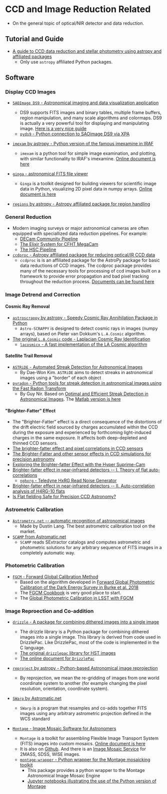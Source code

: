 # CCD and Image Reduction Related

* On the general topic of optical/NIR detector and data reduction.

## Tutorial and Guide

* [A guide to CCD data reduction and stellar photometry using astropy and affiliated packages](https://github.com/mwcraig/ccd-reduction-and-photometry-guide)
    - Only use `astropy` affiliated Python packages.

## Software

### Display CCD Images

* [`SAOImage DS9` - Astronomical imaging and data visualization application](http://ds9.si.edu/site/Home.html)
    - DS9 supports FITS images and binary tables, multiple frame buffers, region manipulation, and many scale algorithms and colormaps. DS9 is actually a very powerful tool for displaying and manipulating image. [Here is a very nice guide](http://www.jb.man.ac.uk/~gbendo/Sci/Pict/DS9guide.pdf)
    - [`pyds9` - Python connection to SAOimage DS9 via XPA](https://github.com/ericmandel/pyds9)

* [`imexam` by astropy - Python version of the famous imexamine in IRAF](https://github.com/spacetelescope/imexam)
    - `imexam` is a python tool for simple image examination, and plotting, with similar functionality to IRAF's imexamine. [Online document is here](https://imexam.readthedocs.io/en/latest/)

* [`ginga` - astronomical FITS file viewer](https://github.com/ejeschke/ginga)
    - `Ginga` is a toolkit designed for building viewers for scientific image data in Python, visualizing 2D pixel data in numpy arrays. [Online document is here](https://ginga.readthedocs.io/en/latest/)

* [`regions` by astropy - Astropy affiliated package for region handling](https://github.com/astropy/regions)

### General Reduction

* Modern imaging surveys or major astronomical cameras are often equipped with speciallized data reduction pipelines. For example:
    - [DECam Community Pipeline](https://www.noao.edu/noao/staff/fvaldes/CPDocPrelim/PL201_3.html)
    - [The Elixir System for CFHT MegaCam](https://www.cfht.hawaii.edu/Instruments/Elixir/)
    - [The HSC Pipeline](https://hsc.mtk.nao.ac.jp/pipedoc/pipedoc_6_e/index.html)
* [`ccdproc` - Astropy affiliated package for reducing optical/IR CCD data](https://github.com/astropy/ccdproc)
    - `ccdproc` is is an affiliated package for the AstroPy package for basic data reductions of CCD images. The ccdproc package provides many of the necessary tools for processing of ccd images built on a framework to provide error propagation and bad pixel tracking throughout the reduction process. [Documents can be found here](https://ccdproc.readthedocs.io/en/latest/)

### Image Detrend and Correction

#### Cosmic Ray Removal

* [`astroscrappy` by astropy - Speedy Cosmic Ray Annihilation Package in Python](https://github.com/astropy/astroscrappy)
    - `Astro-SCRAPPY` is designed to detect cosmic rays in images (numpy arrays), based on Pieter van Dokkum's `L.A.Cosmic` algorithm.
* [The original `L.A.Cosmic` code - Laplacian Cosmic Ray Identification](http://www.astro.yale.edu/dokkum/lacosmic/)
    - [`lacosmicx` - A fast implementation of the LA Cosmic algorithm](https://github.com/cmccully/lacosmicx)

#### Satellite Trail Removal 

* [`ASTRiDE` - Automated Streak Detection for Astronomical Images](https://github.com/dwkim78/ASTRiDE)
    - By Dae-Won Kim. `ASTRiDE` aims to detect streaks in astronomical images using a "border" of each object 
* [`pyradon` - Python tools for streak detection in astronomical images using the Fast Radon Transform](https://github.com/guynir42/pyradon)
    - By Guy Nir. Based on [Optimal and Efficient Streak Detection in Astronomical Images](https://arxiv.org/abs/1806.04204). The [Matlab version is here](https://github.com/guynir42/radon)

#### "Brighter-Fatter" Effect

* The "Brighter-Fatter" effect is a direct consequence of the distortions of the drift electric field sourced by charges accumulated within the CCD during the exposure and experienced by forthcoming light-induced charges in the same exposure. It affects both deep-depleted and thinned CCD sensors.
* [The brighter-fatter effect and pixel correlations in CCD sensors](https://ui.adsabs.harvard.edu/abs/2014JInst...9C3048A/abstract)
* [The Brighter-Fatter and other sensor effects in CCD simulations for precision astronomy](https://ui.adsabs.harvard.edu/abs/2015JInst..10C5015W/abstract)
* [Exploring the Brighter-fatter Effect with the Hyper Suprime-Cam](https://ui.adsabs.harvard.edu/abs/2018AJ....155..258C/abstract)
* [Brighter-fatter effect in near-infrared detectors -- I. Theory of flat auto-correlations](https://arxiv.org/abs/1906.01846)
    - [`nghxrg` - Teledyne HxRG Read Noise Generator](https://github.com/BJRauscher/nghxrg)
* [Brighter-fatter effect in near-infrared detectors -- II. Auto-correlation analysis of H4RG-10 flats](https://arxiv.org/abs/1906.01847)
* [Is Flat fielding Safe for Precision CCD Astronomy?](https://ui.adsabs.harvard.edu/abs/2017PASP..129h4502B/abstract)


### Astrometric Calibration

* [`Astrometry.net` -- automatic recognition of astronomical images](https://github.com/dstndstn/astrometry.net)
	- Made by Dustin Lang. The best astrometric calibration tool on the market.
* [`SCAMP` from Astromatic.net](https://www.astromatic.net/software/scamp)
    - `SCAMP` reads SExtractor catalogs and computes astrometric and photometric solutions for any arbitrary sequence of FITS images in a completely automatic way.

### Photometric Calibration

* [`FGCM` - Forward Global Calibration Method](https://github.com/erykoff/fgcm)
    - Based on the algorithm developed in [Forward Global Photometric Calibration of the Dark Energy Survey in Burke et al. 2018](http://adsabs.harvard.edu/abs/2018AJ....155...41B)
    - The [FGCM Cookbook](https://github.com/lsst/fgcmcal/blob/master/cookbook/README.md) is very good place to start.
    - The [Global Photometric Calibration in LSST with FGCM](https://github.com/lsst/fgcmcal)

### Image Reproection and Co-addition

* [`drizzle` - A package for combining dithered images into a single image](https://github.com/spacetelescope/drizzle)
    - The drizzle library is a Python package for combining dithered images into a single image. This library is derived from code used in DrizzlePac. Like DrizzlePac, most of the code is implemented in the C language.
    - [The original `drizzlepac` library for HST images](https://github.com/spacetelescope/drizzlepac)
    - [The online document for `DrizzlePac`](https://drizzlepac.readthedocs.io/en/latest/#)

* [`reproject` by astropy - Python-based Astronomical image reprojection](https://github.com/astropy/reproject)
    - By reprojection, we mean the re-gridding of images from one world coordinate system to another (for example changing the pixel resolution, orientation, coordinate system).
* [`SWarp` by Astromatic.net](https://www.astromatic.net/software/swarp)
    - `SWarp` is a program that resamples and co-adds together FITS images using any arbitrary astrometric projection defined in the WCS standard

* [`Montage` - Image Mosaic Software for Astronomers](http://montage.ipac.caltech.edu/)
    - `Montage` is a toolkit for assembling Flexible Image Transport System (FITS) images into custom mosaics. [Online document is here](http://montage.ipac.caltech.edu/docs/index.html)
    - It is also on [Github](https://github.com/Caltech-IPAC/Montage). And there is an [Image Mosaic Service](http://hachi.ipac.caltech.edu:8080/montage) for 2MASS, SDSS, WISE images.
    - [`montage-wrapper` - Python wrapper for the Montage mosaicking toolkit](https://github.com/astropy/montage-wrapper)
        - This package provides a python wrapper to the Montage Astronomical Image Mosaic Engine
        - [Jupyter notebooks illustrating the use of the Python version of Montage](https://github.com/Caltech-IPAC/MontageNotebooks)
